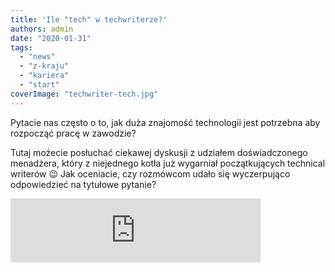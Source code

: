 ```yaml
---
title: 'Ile "tech" w techwriterze?'
authors: admin
date: "2020-01-31"
tags:
  - "news"
  - "z-kraju"
  - "kariera"
  - "start"
coverImage: "techwriter-tech.jpg"
---
```


Pytacie nas często o to, jak duża znajomość technologii jest potrzebna aby
rozpocząć pracę w zawodzie?

Tutaj możecie posłuchać ciekawej dyskusji z udziałem doświadczonego menadżera,
który z niejednego kotła już wygarniał początkujących technical writerów 😉 Jak
oceniacie, czy rozmówcom udało się wyczerpująco odpowiedzieć na tytułowe
pytanie?

<iframe src="https://anchor.fm/docdeveloper/embed/episodes/12-Tech-Writer-si-rekrutuje--czyli-jak-wane-s-umiejtnoci-techniczne-ea9vra/a-a1b5e9o" width="400px" height="102px" frameBorder={0} scrolling="no" />

Szukającym praktycznej wiedzy i pierwszych wpisów w CV nieustająco polecamy
udział w
[projektach open source](http://techwriter.pl/open-techwriting-sposob-na-start-i-rozwoj-kariery/),
a także [pouczające lektury](http://techwriter.pl/category/warsztat/czytelnia/),
[szkolenia](http://techwriter.pl/szkolenia/), oraz monitorowanie
[ofert pracy](http://techwriter.pl/category/news/oferty-pracy/), wybieranie tych
dla początkujących i aplikowanie!
